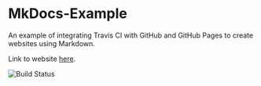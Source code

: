 # MkDocs-Example
An example of integrating Travis CI with GitHub and GitHub Pages to create websites using Markdown.

Link to website [here](https://jordanpereira00.github.io/MkDocs-Example/).

![Build Status](https://travis-ci.com/JordanPereira00/MkDocs-Example.svg?branch=master)
